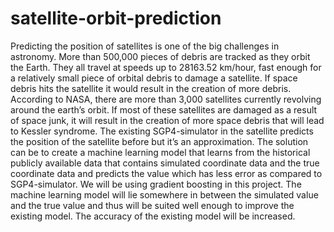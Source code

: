 # satellite-orbit-prediction
Predicting the position of satellites is one of the big challenges in astronomy. More than 500,000 pieces of debris are tracked as they orbit the Earth. They all travel at speeds up to 28163.52 km/hour, fast enough for a relatively small piece of orbital debris to damage a satellite. If space debris hits the satellite it would result in the creation of more debris. According to NASA, there are more than 3,000 satellites currently revolving around the earth’s orbit. If most of these satellites are damaged as a result of space junk, it will result in the creation of more space debris that will lead to Kessler syndrome. The existing SGP4-simulator in the satellite predicts the position of the satellite before but it’s an approximation. The solution can be to create a machine learning model that learns from the historical publicly available data that contains simulated coordinate data and the true coordinate data and predicts the value which has less error as compared to SGP4-simulator. We will be using gradient boosting in this project. The machine learning model will lie somewhere in between the simulated value and the true value and thus will be suited well enough to improve the existing model. The accuracy of the existing model will be increased.
